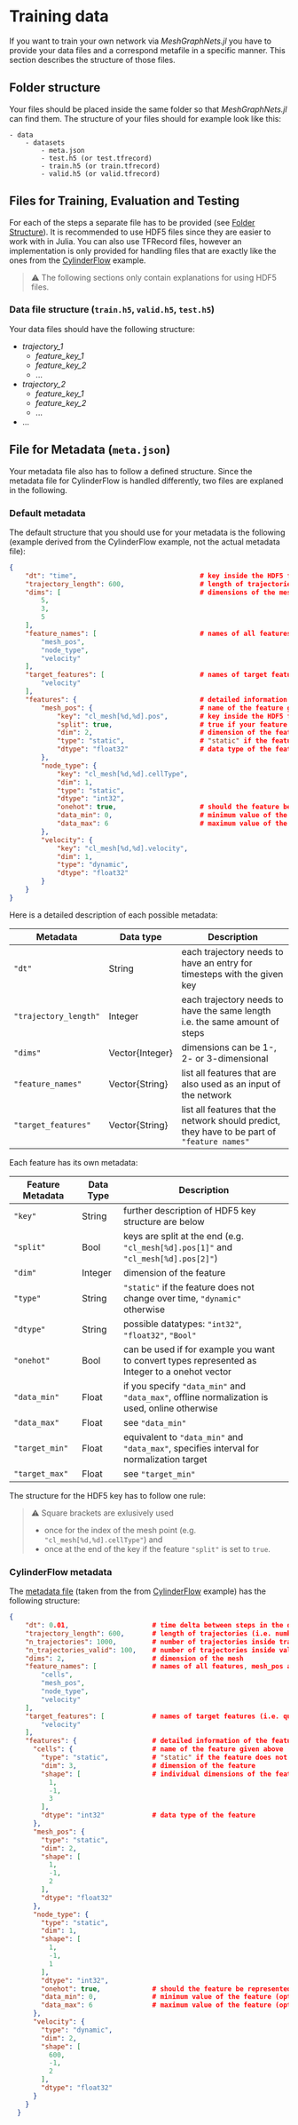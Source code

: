 # Training data

If you want to train your own network via *MeshGraphNets.jl* you have to provide your data files and a correspond metafile in a specific manner. This section describes the structure of those files.

## Folder structure

Your files should be placed inside the same folder so that *MeshGraphNets.jl* can find them. The structure of your files should for example look like this:

    - data
        - datasets
            - meta.json
            - test.h5 (or test.tfrecord)
            - train.h5 (or train.tfrecord)
            - valid.h5 (or valid.tfrecord)

## Files for Training, Evaluation and Testing

For each of the steps a separate file has to be provided (see [Folder Structure](#folder-structure)). It is recommended to use HDF5 files since they are easier to work with in Julia. You can also use TFRecord files, however an implementation is only provided for handling files that are exactly like the ones from the [CylinderFlow](https://una-auxme.github.io/MeshGraphNets.jl/dev/cylinder_flow) example.

> ⚠️ The following sections only contain explanations for using HDF5 files.

### Data file structure (`train.h5`, `valid.h5`, `test.h5`)

Your data files should have the following structure:

- *trajectory_1*
  - *feature_key_1*
  - *feature_key_2*
  - ...
- *trajectory_2*
  - *feature_key_1*
  - *feature_key_2*
  - ...
- ...

## File for Metadata (`meta.json`)

Your metadata file also has to follow a defined structure. Since the metadata file for CylinderFlow is handled differently, two files are explaned in the following.

### Default metadata

The default structure that you should use for your metadata is the following (example derived from the CylinderFlow example, not the actual metadata file):

```json
{
    "dt": "time",                               # key inside the HDF5 file for timesteps
    "trajectory_length": 600,                   # length of trajectories (i.e. number of steps) inside data files
    "dims": [                                   # dimensions of the mesh (here a mesh of dimensions (5, 3, 5))
        5,
        3,
        5
    ],
    "feature_names": [                          # names of all features, mesh_pos and node_type are required
        "mesh_pos",
        "node_type",
        "velocity"
    ],
    "target_features": [                        # names of target features (i.e. quantities of interest) as output of the network
        "velocity"
    ],
    "features": {                               # detailed information of the features given above
        "mesh_pos": {                           # name of the feature given above
            "key": "cl_mesh[%d,%d].pos",        # key inside the HDF5 file for the feature, see below
            "split": true,                      # true if your feature is split between multiple keys, false otherwise
            "dim": 2,                           # dimension of the feature
            "type": "static",                   # "static" if the feature does not change over time, "dynamic" otherwise
            "dtype": "float32"                  # data type of the feature
        },
        "node_type": {
            "key": "cl_mesh[%d,%d].cellType",
            "dim": 1,
            "type": "static",
            "dtype": "int32",
            "onehot": true,                     # should the feature be represented as a onehot vector (optional)
            "data_min": 0,                      # minimum value of the feature (optional, required if "data_max" specified)
            "data_max": 6                       # maximum value of the feature (optional, required if "data_min" specified)
        },
        "velocity": {
            "key": "cl_mesh[%d,%d].velocity",
            "dim": 1,
            "type": "dynamic",
            "dtype": "float32"
        }
    }
}
```

Here is a detailed description of each possible metadata:

| Metadata            | Data type       | Description                                                                                    |
|---------------------|-----------------|------------------------------------------------------------------------------------------------|
| `"dt"`                | String          | each trajectory needs to have an entry for timesteps with the given key                      |
| `"trajectory_length"` | Integer         | each trajectory needs to have the same length i.e. the same amount of steps                  |
| `"dims"`              | Vector{Integer} | dimensions can be 1-, 2- or 3-dimensional                                                    |
| `"feature_names"`     | Vector{String}  | list all features that are also used as an input of the network                              |
| `"target_features"`   | Vector{String}  | list all features that the network should predict, they have to be part of `"feature names"` |

Each feature has its own metadata:

| Feature Metadata | Data Type | Description                                                                                          |
|------------------|-----------|------------------------------------------------------------------------------------------------------|
| `"key"`            | String  | further description of HDF5 key structure  are below                                                 |
| `"split"`          | Bool    | keys are split at the end (e.g. `"cl_mesh[%d].pos[1]"` and `"cl_mesh[%d].pos[2]"`)                   |
| `"dim"`            | Integer | dimension of the feature                                                                             |
| `"type"`           | String  | `"static"` if the feature does not change over time, `"dynamic"` otherwise                           |
| `"dtype"`          | String  | possible datatypes: `"int32"`, `"float32"`, `"Bool"`                                                 |
| `"onehot"`         | Bool    | can be used if for example you want to convert types represented as Integer to a onehot vector       |
| `"data_min"`       | Float   | if you specify `"data_min"` and `"data_max"`, offline normalization is used, online otherwise        |
| `"data_max"`       | Float   | see `"data_min"`                                                                                     |
| `"target_min"`     | Float   | equivalent to `"data_min"` and `"data_max"`, specifies interval for normalization target             |
| `"target_max"`     | Float   | see `"target_min"`                                                                                   |

The structure for the HDF5 key has to follow one rule:

> ⚠️ Square brackets are exlusively used
>   - once for the index of the mesh point (e.g. `"cl_mesh[%d,%d].cellType"`) and
>   - once at the end of the key if the feature `"split"` is set to `true`.

### CylinderFlow metadata

The [metadata file](https://github.com/una-auxme/MeshGraphNets.jl/tree/main/examples/cylinder_flow/meta.json) (taken from the from [CylinderFlow](https://una-auxme.github.io/MeshGraphNets.jl/dev/cylinder_flow) example) has the following structure:

```json
{
    "dt": 0.01,                     # time delta between steps in the data 
    "trajectory_length": 600,       # length of trajectories (i.e. number of steps) inside data files
    "n_trajectories": 1000,         # number of trajectories inside train.h5
    "n_trajectories_valid": 100,    # number of trajectories inside valid.h5
    "dims": 2,                      # dimension of the mesh
    "feature_names": [              # names of all features, mesh_pos and node_type are required
        "cells",
        "mesh_pos",
        "node_type",
        "velocity"
    ],
    "target_features": [            # names of target features (i.e. quantities of interest) as output of the network
        "velocity"
    ],
    "features": {                   # detailed information of the features given above
      "cells": {                    # name of the feature given above
        "type": "static",           # "static" if the feature does not change over time, "dynamic" otherwise
        "dim": 3,                   # dimension of the feature
        "shape": [                  # individual dimensions of the feature, one dimension can be inferred from data via -1
          1,
          -1,
          3
        ],
        "dtype": "int32"            # data type of the feature
      },
      "mesh_pos": {
        "type": "static",
        "dim": 2,
        "shape": [
          1,
          -1,
          2
        ],
        "dtype": "float32"
      },
      "node_type": {
        "type": "static",
        "dim": 1,
        "shape": [
          1,
          -1,
          1
        ],
        "dtype": "int32",
        "onehot": true,             # should the feature be represented as a onehot vector (optional)
        "data_min": 0,              # minimum value of the feature (optional, required if "data_max" specified)
        "data_max": 6               # maximum value of the feature (optional, required if "data_min" specified)
      },
      "velocity": {
        "type": "dynamic",
        "dim": 2,
        "shape": [
          600,
          -1,
          2
        ],
        "dtype": "float32"
      }
    }
  }
```